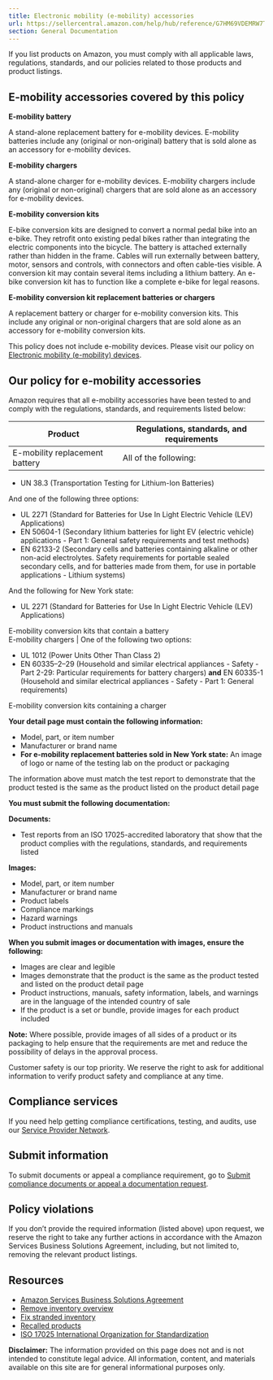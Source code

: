 ```yaml
---
title: Electronic mobility (e-mobility) accessories
url: https://sellercentral.amazon.com/help/hub/reference/G7HM69VDEMRW7TPE
section: General Documentation
---
```


If you list products on Amazon, you must comply with all applicable laws,
regulations, standards, and our policies related to those products and product
listings.

## E-mobility accessories covered by this policy

**E-mobility battery**

A stand-alone replacement battery for e-mobility devices. E-mobility batteries
include any (original or non-original) battery that is sold alone as an
accessory for e-mobility devices.

**E-mobility chargers**

A stand-alone charger for e-mobility devices. E-mobility chargers include any
(original or non-original) chargers that are sold alone as an accessory for
e-mobility devices.

**E-mobility conversion kits**

E-bike conversion kits are designed to convert a normal pedal bike into an
e-bike. They retrofit onto existing pedal bikes rather than integrating the
electric components into the bicycle. The battery is attached externally
rather than hidden in the frame. Cables will run externally between battery,
motor, sensors and controls, with connectors and often cable-ties visible. A
conversion kit may contain several items including a lithium battery. An
e-bike conversion kit has to function like a complete e-bike for legal
reasons.

**E-mobility conversion kit replacement batteries or chargers**

A replacement battery or charger for e-mobility conversion kits. This include
any original or non-original chargers that are sold alone as an accessory for
e-mobility conversion kits.

This policy does not include e-mobility devices. Please visit our policy on
[Electronic mobility (e-mobility)
devices](/help/hub/reference/external/GMUW6CKYLY4AP8MK).

## Our policy for e-mobility accessories

Amazon requires that all e-mobility accessories have been tested to and comply
with the regulations, standards, and requirements listed below:

Product  | Regulations, standards, and requirements  
---|---  
E-mobility replacement battery |  All of the following:

  * UN 38.3 (Transportation Testing for Lithium-Ion Batteries) 

And one of the following three options:

  * UL 2271 (Standard for Batteries for Use In Light Electric Vehicle (LEV) Applications) 
  * EN 50604-1 (Secondary lithium batteries for light EV (electric vehicle) applications - Part 1: General safety requirements and test methods)
  * EN 62133-2 (Secondary cells and batteries containing alkaline or other non-acid electrolytes. Safety requirements for portable sealed secondary cells, and for batteries made from them, for use in portable applications - Lithium systems)

And the following for New York state:

  * UL 2271 (Standard for Batteries for Use In Light Electric Vehicle (LEV) Applications) 

  
E-mobility conversion kits that contain a battery  
E-mobility chargers |  One of the following two options:

  * UL 1012 (Power Units Other Than Class 2)
  * EN 60335–2–29 (Household and similar electrical appliances - Safety - Part 2-29: Particular requirements for battery chargers) **and** EN 60335-1 (Household and similar electrical appliances - Safety - Part 1: General requirements)

  
E-mobility conversion kits containing a charger  
  
**Your detail page must contain the following information:**

  * Model, part, or item number 
  * Manufacturer or brand name 
  * **For e-mobility replacement batteries sold in New York state:** An image of logo or name of the testing lab on the product or packaging

The information above must match the test report to demonstrate that the
product tested is the same as the product listed on the product detail page

**You must submit the following documentation:**

**Documents:**

  * Test reports from an ISO 17025-accredited laboratory that show that the product complies with the regulations, standards, and requirements listed

**Images:**

  * Model, part, or item number 
  * Manufacturer or brand name 
  * Product labels 
  * Compliance markings 
  * Hazard warnings 
  * Product instructions and manuals 

**When you submit images or documentation with images, ensure the following:**

  * Images are clear and legible
  * Images demonstrate that the product is the same as the product tested and listed on the product detail page
  * Product instructions, manuals, safety information, labels, and warnings are in the language of the intended country of sale
  * If the product is a set or bundle, provide images for each product included

**Note:** Where possible, provide images of all sides of a product or its
packaging to help ensure that the requirements are met and reduce the
possibility of delays in the approval process.

Customer safety is our top priority. We reserve the right to ask for
additional information to verify product safety and compliance at any time.

## Compliance services

If you need help getting compliance certifications, testing, and audits, use
our [Service Provider Network](/gspn/searchpage/Compliance).

## Submit information

To submit documents or appeal a compliance requirement, go to [Submit
compliance documents or appeal a documentation
request](/gp/help/GC35Z63FGCUCUWXX).

## Policy violations

If you don’t provide the required information (listed above) upon request, we
reserve the right to take any further actions in accordance with the Amazon
Services Business Solutions Agreement, including, but not limited to, removing
the relevant product listings.

## Resources

  * [Amazon Services Business Solutions Agreement](/gp/help/external/G1791)
  * [Remove inventory overview](/gp/help/external/G200280650)
  * [Fix stranded inventory](/inventoryplanning/stranded-inventory/)
  * [Recalled products](/help/hub/reference/external/G200164750)
  * [ISO 17025 International Organization for Standardization](https://www.iso.org/ISO-IEC-17025-testing-and-calibration-laboratories.html)

**Disclaimer:** The information provided on this page does not and is not
intended to constitute legal advice. All information, content, and materials
available on this site are for general informational purposes only.

